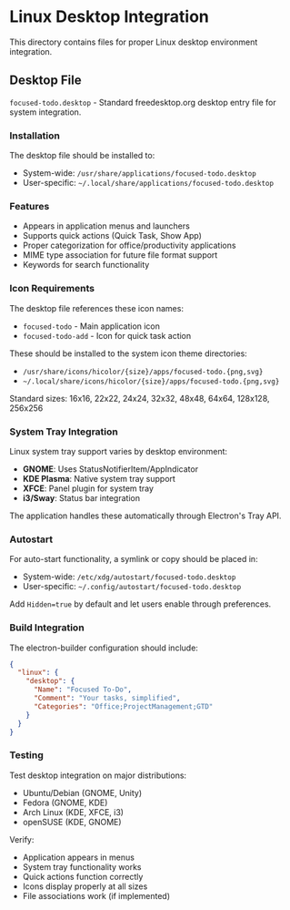 # Linux Desktop Integration

This directory contains files for proper Linux desktop environment integration.

## Desktop File

`focused-todo.desktop` - Standard freedesktop.org desktop entry file for system integration.

### Installation

The desktop file should be installed to:
- System-wide: `/usr/share/applications/focused-todo.desktop`
- User-specific: `~/.local/share/applications/focused-todo.desktop`

### Features

- Appears in application menus and launchers
- Supports quick actions (Quick Task, Show App)
- Proper categorization for office/productivity applications
- MIME type association for future file format support
- Keywords for search functionality

### Icon Requirements

The desktop file references these icon names:
- `focused-todo` - Main application icon
- `focused-todo-add` - Icon for quick task action

These should be installed to the system icon theme directories:
- `/usr/share/icons/hicolor/{size}/apps/focused-todo.{png,svg}`
- `~/.local/share/icons/hicolor/{size}/apps/focused-todo.{png,svg}`

Standard sizes: 16x16, 22x22, 24x24, 32x32, 48x48, 64x64, 128x128, 256x256

### System Tray Integration

Linux system tray support varies by desktop environment:

- **GNOME**: Uses StatusNotifierItem/AppIndicator
- **KDE Plasma**: Native system tray support
- **XFCE**: Panel plugin for system tray
- **i3/Sway**: Status bar integration

The application handles these automatically through Electron's Tray API.

### Autostart

For auto-start functionality, a symlink or copy should be placed in:
- System-wide: `/etc/xdg/autostart/focused-todo.desktop`
- User-specific: `~/.config/autostart/focused-todo.desktop`

Add `Hidden=true` by default and let users enable through preferences.

### Build Integration

The electron-builder configuration should include:
```json
{
  "linux": {
    "desktop": {
      "Name": "Focused To-Do",
      "Comment": "Your tasks, simplified",
      "Categories": "Office;ProjectManagement;GTD"
    }
  }
}
```

### Testing

Test desktop integration on major distributions:
- Ubuntu/Debian (GNOME, Unity)
- Fedora (GNOME, KDE)
- Arch Linux (KDE, XFCE, i3)
- openSUSE (KDE, GNOME)

Verify:
- Application appears in menus
- System tray functionality works
- Quick actions function correctly
- Icons display properly at all sizes
- File associations work (if implemented)